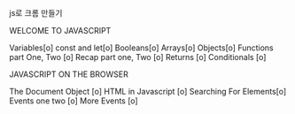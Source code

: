 js로 크롬 만들기 

WELCOME TO JAVASCRIPT

Variables[o]
const and let[o]
Booleans[o]
Arrays[o]
Objects[o]
Functions part One, Two [o]
Recap part one, Two [o]
Returns [o]
Conditionals [o]

JAVASCRIPT ON THE BROWSER

The Document Object [o]
HTML in Javascript [o]
Searching For Elements[o]
Events one two [o]
More Events [o]